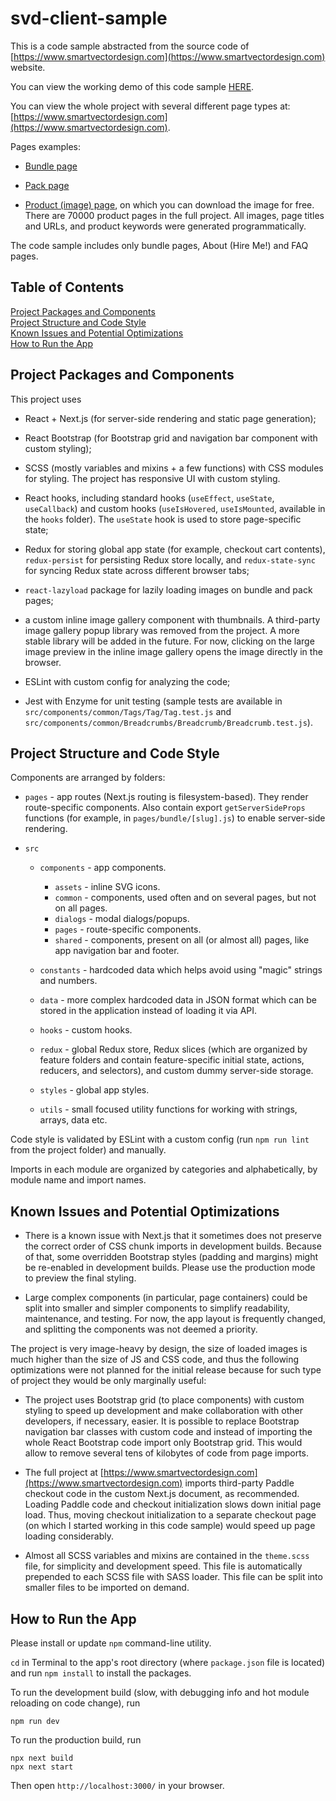 # svd-client-sample

This is a code sample abstracted from the source code of [https://www.smartvectordesign.com](https://www.smartvectordesign.com) website.

You can view the working demo of this code sample [HERE](https://svd-client-sample.vercel.app/).

You can view the whole project with several different page types at: [https://www.smartvectordesign.com](https://www.smartvectordesign.com).

Pages examples:
- [Bundle page](https://www.smartvectordesign.com/bundle/52500-vector-backgrounds-bundle-250-named-colors-on-monochrome-background-2)

- [Pack page](https://www.smartvectordesign.com/pack/houndstooth-seamless-vector-pattern-on-monochrome-background-backgrounds-pack-75)

- [Product (image) page](https://www.smartvectordesign.com/product/rose-red-houndstooth-seamless-pattern-background-20521), on which you can download the image for free. There are 70000 product pages in the full project. All images, page titles and URLs, and product keywords were generated programmatically.

The code sample includes only bundle pages, About (Hire Me!) and FAQ pages.

## Table of Contents

[Project Packages and Components](#project-packages-and-components)  
[Project Structure and Code Style](#project-structure-and-code-style)  
[Known Issues and Potential Optimizations](#known-issues-and-potential-optimizations)  
[How to Run the App](#how-to-run-the-app)  

## Project Packages and Components

This project uses

- React + Next.js (for server-side rendering and static page generation);

- React Bootstrap (for Bootstrap grid and navigation bar component with custom styling);

- SCSS (mostly variables and mixins + a few functions) with CSS modules for styling. The project has responsive UI with custom styling.

- React hooks, including standard hooks (`useEffect`, `useState`, `useCallback`) and custom hooks (`useIsHovered`, `useIsMounted`, available in the `hooks` folder). The `useState` hook is used to store page-specific state;

- Redux for storing global app state (for example, checkout cart contents), `redux-persist` for persisting Redux store locally, and `redux-state-sync` for syncing Redux state across different browser tabs;

- `react-lazyload` package for lazily loading images on bundle and pack pages;

- a custom inline image gallery component with thumbnails. A third-party image gallery popup library was removed from the project. A more stable library will be added in the future. For now, clicking on the large image preview in the inline image gallery opens the image directly in the browser.

- ESLint with custom config for analyzing the code;

- Jest with Enzyme for unit testing (sample tests are available in `src/components/common/Tags/Tag/Tag.test.js` and `src/components/common/Breadcrumbs/Breadcrumb/Breadcrumb.test.js`).

## Project Structure and Code Style

Components are arranged by folders:
- `pages` - app routes (Next.js routing is filesystem-based). They render route-specific components. Also contain export `getServerSideProps` functions (for example, in `pages/bundle/[slug].js`) to enable server-side rendering.

- `src`
  - `components` - app components.
    - `assets` - inline SVG icons.
    - `common` - components, used often and on several pages, but not on all pages.
    - `dialogs` - modal dialogs/popups.
    - `pages` - route-specific components.
    - `shared` - components, present on all (or almost all) pages, like app navigation bar and footer.
   
  - `constants` - hardcoded data which helps avoid using "magic" strings and numbers.
  - `data` - more complex hardcoded data in JSON format which can be stored in the application instead of loading it via API.
  - `hooks` - custom hooks.
  - `redux` - global Redux store, Redux slices (which are organized by feature folders and contain feature-specific initial state, actions, reducers, and selectors), and custom dummy server-side storage.
  - `styles` - global app styles.
  - `utils` - small focused utility functions for working with strings, arrays, data etc.

Code style is validated by ESLint with a custom config (run `npm run lint` from the project folder) and manually.

Imports in each module are organized by categories and alphabetically, by module name and import names.

## Known Issues and Potential Optimizations

- There is a known issue with Next.js that it sometimes does not preserve the correct order of CSS chunk imports in development builds. Because of that, some overridden Bootstrap styles (padding and margins) might be re-enabled in development builds. Please use the production mode to preview the final styling.

- Large complex components (in particular, page containers) could be split into smaller and simpler components to simplify readability, maintenance, and testing. For now, the app layout is frequently changed, and splitting the components was not deemed a priority.

The project is very image-heavy by design, the size of loaded images is much higher than the size of JS and CSS code, and thus the following optimizations were not planned for the initial release because for such type of project they would be only marginally useful:

- The project uses Bootstrap grid (to place components) with custom styling to speed up development and make collaboration with other developers, if necessary, easier. It is possible to replace Bootstrap navigation bar classes with custom code and instead of importing the whole React Bootstrap code import only Bootstrap grid. This would allow to remove several tens of kilobytes of code from page imports.

- The full project at [https://www.smartvectordesign.com](https://www.smartvectordesign.com) imports third-party Paddle checkout code in the custom Next.js document, as recommended. Loading Paddle code and checkout initialization slows down initial page load. Thus, moving checkout initialization to a separate checkout page (on which I started working in this code sample) would speed up page loading considerably.

- Almost all SCSS variables and mixins are contained in the `theme.scss` file, for simplicity and development speed. This file is automatically prepended to each SCSS file with SASS loader. This file can be split into smaller files to be imported on demand.

## How to Run the App

Please install or update `npm` command-line utility.

`cd` in Terminal to the app's root directory (where `package.json` file is located) and run `npm install` to install the packages.

To run the development build (slow, with debugging info and hot module reloading on code change), run

```
npm run dev
```

To run the production build, run
 
```
npx next build
npx next start
```

Then open `http://localhost:3000/` in your browser.
